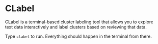 # CLabel

CLabel is a terminal-based cluster labeling tool that allows you to explore text data interactively and label clusters based on reviewing that data.

Type `clabel` to run. Everything should happen in the terminal from there.

